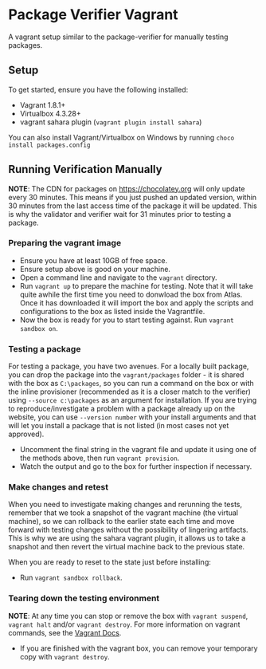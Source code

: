 # Package Verifier Vagrant

A vagrant setup similar to the package-verifier for manually testing packages.


## Setup

To get started, ensure you have the following installed:
 * Vagrant 1.8.1+
 * Virtualbox 4.3.28+
 * vagrant sahara plugin (`vagrant plugin install sahara`)

You can also install Vagrant/Virtualbox on Windows by running `choco install packages.config`

## Running Verification Manually

**NOTE**: The CDN for packages on https://chocolatey.org will only update every 30 minutes. This means if you just pushed an updated version, within 30 minutes from the last access time of the package it will be updated. This is why the validator and verifier wait for 31 minutes prior to testing a package.

### Preparing the vagrant image

 * Ensure you have at least 10GB of free space.
 * Ensure setup above is good on your machine.
 * Open a command line and navigate to the `vagrant` directory.
 * Run `vagrant up` to prepare the machine for testing. Note that it will take quite awhile the first time you need to donwload the box from Atlas. Once it has downloaded it will import the box and apply the scripts and configurations to the box as listed inside the Vagrantfile.
 * Now the box is ready for you to start testing against. Run `vagrant sandbox on`.
 
 
### Testing a package

For testing a package, you have two avenues. For a locally built package, you can drop the package into the `vagrant/packages` folder - it is shared with the box as `C:\packages`, so you can run a command on the box or with the inline provisioner (recommended as it is a closer match to the verifier) using `--source c:\packages` as an argument for installation. If you are trying to reproduce/investigate a problem with a package already up on the website, you can use `--version number` with your install arguments and that will let you install a package that is not listed (in most cases not yet approved).
 
 * Uncomment the final string in the vagrant file and update it using one of the methods above, then run `vagrant provision`.
 * Watch the output and go to the box for further inspection if necessary.

### Make changes and retest
When you need to investigate making changes and rerunning the tests, remember that we took a snapshot of the vagrant machine (the virtual machine), so we can rollback to the earlier state each time and move forward with testing changes without the possibility of lingering artifacts. This is why we are using the sahara vagrant plugin, it allows us to take a snapshot and then revert the virtual machine back to the previous state.
 
When you are ready to reset to the state just before installing:

 * Run `vagrant sandbox rollback`. 
 
### Tearing down the testing environment
**NOTE**: At any time you can stop or remove the box with `vagrant suspend`, `vagrant halt` and/or `vagrant destroy`. For more information on vagrant commands, see the [Vagrant Docs](http://docs.vagrantup.com/v2/cli/index.html).
 
 * If you are finished with the vagrant box, you can remove your temporary copy with `vagrant destroy`.
